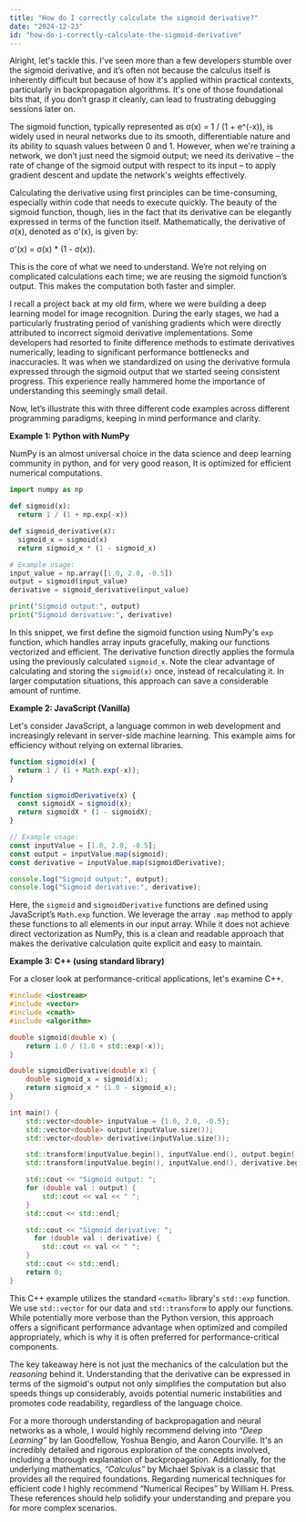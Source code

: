 ```yaml
---
title: "How do I correctly calculate the sigmoid derivative?"
date: "2024-12-23"
id: "how-do-i-correctly-calculate-the-sigmoid-derivative"
---
```


Alright, let's tackle this. I've seen more than a few developers stumble over the sigmoid derivative, and it’s often not because the calculus itself is inherently difficult but because of how it's applied within practical contexts, particularly in backpropagation algorithms. It's one of those foundational bits that, if you don’t grasp it cleanly, can lead to frustrating debugging sessions later on.

The sigmoid function, typically represented as σ(x) = 1 / (1 + e^(-x)), is widely used in neural networks due to its smooth, differentiable nature and its ability to squash values between 0 and 1. However, when we're training a network, we don’t just need the sigmoid output; we need its derivative – the rate of change of the sigmoid output with respect to its input – to apply gradient descent and update the network's weights effectively.

Calculating the derivative using first principles can be time-consuming, especially within code that needs to execute quickly. The beauty of the sigmoid function, though, lies in the fact that its derivative can be elegantly expressed in terms of the function itself. Mathematically, the derivative of σ(x), denoted as σ'(x), is given by:

σ'(x) = σ(x) * (1 - σ(x)).

This is the core of what we need to understand. We’re not relying on complicated calculations each time; we are reusing the sigmoid function’s output. This makes the computation both faster and simpler.

I recall a project back at my old firm, where we were building a deep learning model for image recognition. During the early stages, we had a particularly frustrating period of vanishing gradients which were directly attributed to incorrect sigmoid derivative implementations. Some developers had resorted to finite difference methods to estimate derivatives numerically, leading to significant performance bottlenecks and inaccuracies. It was when we standardized on using the derivative formula expressed through the sigmoid output that we started seeing consistent progress. This experience really hammered home the importance of understanding this seemingly small detail.

Now, let’s illustrate this with three different code examples across different programming paradigms, keeping in mind performance and clarity.

**Example 1: Python with NumPy**

NumPy is an almost universal choice in the data science and deep learning community in python, and for very good reason, It is optimized for efficient numerical computations.

```python
import numpy as np

def sigmoid(x):
  return 1 / (1 + np.exp(-x))

def sigmoid_derivative(x):
  sigmoid_x = sigmoid(x)
  return sigmoid_x * (1 - sigmoid_x)

# Example usage:
input_value = np.array([1.0, 2.0, -0.5])
output = sigmoid(input_value)
derivative = sigmoid_derivative(input_value)

print("Sigmoid output:", output)
print("Sigmoid derivative:", derivative)

```

In this snippet, we first define the sigmoid function using NumPy's `exp` function, which handles array inputs gracefully, making our functions vectorized and efficient. The derivative function directly applies the formula using the previously calculated `sigmoid_x`. Note the clear advantage of calculating and storing the `sigmoid(x)` once, instead of recalculating it. In larger computation situations, this approach can save a considerable amount of runtime.

**Example 2: JavaScript (Vanilla)**

Let's consider JavaScript, a language common in web development and increasingly relevant in server-side machine learning. This example aims for efficiency without relying on external libraries.

```javascript
function sigmoid(x) {
  return 1 / (1 + Math.exp(-x));
}

function sigmoidDerivative(x) {
  const sigmoidX = sigmoid(x);
  return sigmoidX * (1 - sigmoidX);
}

// Example usage:
const inputValue = [1.0, 2.0, -0.5];
const output = inputValue.map(sigmoid);
const derivative = inputValue.map(sigmoidDerivative);

console.log("Sigmoid output:", output);
console.log("Sigmoid derivative:", derivative);
```

Here, the `sigmoid` and `sigmoidDerivative` functions are defined using JavaScript’s `Math.exp` function. We leverage the array `.map` method to apply these functions to all elements in our input array. While it does not achieve direct vectorization as NumPy, this is a clean and readable approach that makes the derivative calculation quite explicit and easy to maintain.

**Example 3: C++ (using standard library)**

For a closer look at performance-critical applications, let's examine C++.

```cpp
#include <iostream>
#include <vector>
#include <cmath>
#include <algorithm>

double sigmoid(double x) {
    return 1.0 / (1.0 + std::exp(-x));
}

double sigmoidDerivative(double x) {
    double sigmoid_x = sigmoid(x);
    return sigmoid_x * (1.0 - sigmoid_x);
}

int main() {
    std::vector<double> inputValue = {1.0, 2.0, -0.5};
    std::vector<double> output(inputValue.size());
    std::vector<double> derivative(inputValue.size());

    std::transform(inputValue.begin(), inputValue.end(), output.begin(), sigmoid);
    std::transform(inputValue.begin(), inputValue.end(), derivative.begin(), sigmoidDerivative);

    std::cout << "Sigmoid output: ";
    for (double val : output) {
        std::cout << val << " ";
    }
    std::cout << std::endl;

    std::cout << "Sigmoid derivative: ";
      for (double val : derivative) {
        std::cout << val << " ";
    }
    std::cout << std::endl;
    return 0;
}
```

This C++ example utilizes the standard `<cmath>` library's `std::exp` function. We use `std::vector` for our data and `std::transform` to apply our functions. While potentially more verbose than the Python version, this approach offers a significant performance advantage when optimized and compiled appropriately, which is why it is often preferred for performance-critical components.

The key takeaway here is not just the mechanics of the calculation but the *reasoning* behind it. Understanding that the derivative can be expressed in terms of the sigmoid's output not only simplifies the computation but also speeds things up considerably, avoids potential numeric instabilities and promotes code readability, regardless of the language choice.

For a more thorough understanding of backpropagation and neural networks as a whole, I would highly recommend delving into *“Deep Learning”* by Ian Goodfellow, Yoshua Bengio, and Aaron Courville. It's an incredibly detailed and rigorous exploration of the concepts involved, including a thorough explanation of backpropagation. Additionally, for the underlying mathematics, *“Calculus”* by Michael Spivak is a classic that provides all the required foundations. Regarding numerical techniques for efficient code I highly recommend “Numerical Recipes” by William H. Press. These references should help solidify your understanding and prepare you for more complex scenarios.
